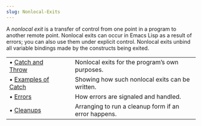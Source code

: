 ```yaml
---
slug: Nonlocal-Exits
---
```


A *nonlocal exit* is a transfer of control from one point in a program to another remote point. Nonlocal exits can occur in Emacs Lisp as a result of errors; you can also use them under explicit control. Nonlocal exits unbind all variable bindings made by the constructs being exited.

|                                          |    |                                                      |
| :--------------------------------------- | -- | :--------------------------------------------------- |
| • [Catch and Throw](Catch-and-Throw)     |    | Nonlocal exits for the program’s own purposes.       |
| • [Examples of Catch](Examples-of-Catch) |    | Showing how such nonlocal exits can be written.      |
| • [Errors](Errors)                       |    | How errors are signaled and handled.                 |
| • [Cleanups](Cleanups)                   |    | Arranging to run a cleanup form if an error happens. |
